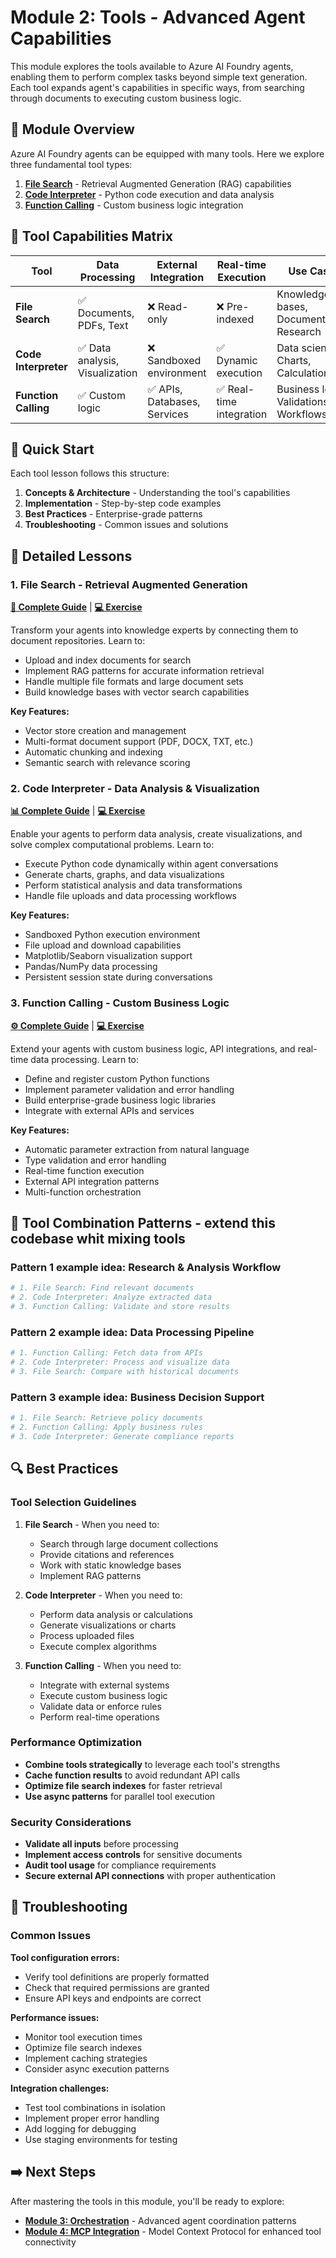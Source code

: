 # Module 2: Tools - Advanced Agent Capabilities

This module explores the tools available to Azure AI Foundry agents, enabling them to perform complex tasks beyond simple text generation. Each tool expands  agent's capabilities in specific ways, from searching through documents to executing custom business logic.

## 🎯 Module Overview

Azure AI Foundry agents can be equipped with many tools. Here we explore three fundamental tool types:

1. **[File Search](01-file-search.md)** - Retrieval Augmented Generation (RAG) capabilities
2. **[Code Interpreter](02-code-interpreter.md)** - Python code execution and data analysis
3. **[Function Calling](03-function-calling.md)** - Custom business logic integration

## 🔧 Tool Capabilities Matrix

| Tool | Data Processing | External Integration | Real-time Execution | Use Cases |
|------|----------------|---------------------|-------------------|-----------|
| **File Search** | ✅ Documents, PDFs, Text | ❌ Read-only | ❌ Pre-indexed | Knowledge bases, Documentation, Research |
| **Code Interpreter** | ✅ Data analysis, Visualization | ❌ Sandboxed environment | ✅ Dynamic execution | Data science, Charts, Calculations |
| **Function Calling** | ✅ Custom logic | ✅ APIs, Databases, Services | ✅ Real-time integration | Business logic, Validations, Workflows |

## 🚀 Quick Start

Each tool lesson follows this structure:

1. **Concepts & Architecture** - Understanding the tool's capabilities
2. **Implementation** - Step-by-step code examples
3. **Best Practices** - Enterprise-grade patterns
4. **Troubleshooting** - Common issues and solutions


## 📖 Detailed Lessons

### 1. File Search - Retrieval Augmented Generation

**[📄 Complete Guide](01-file-search.md)** | **[💻 Exercise](exercises/exercise_1_file_search.py)**

Transform your agents into knowledge experts by connecting them to document repositories. Learn to:

- Upload and index documents for search
- Implement RAG patterns for accurate information retrieval
- Handle multiple file formats and large document sets
- Build knowledge bases with vector search capabilities

**Key Features:**

- Vector store creation and management
- Multi-format document support (PDF, DOCX, TXT, etc.)
- Automatic chunking and indexing
- Semantic search with relevance scoring

### 2. Code Interpreter - Data Analysis & Visualization

**[📊 Complete Guide](02-code-interpreter.md)** | **[💻 Exercise](exercises/exercise_2_code_interpreter.py)**

Enable your agents to perform data analysis, create visualizations, and solve complex computational problems. Learn to:

- Execute Python code dynamically within agent conversations
- Generate charts, graphs, and data visualizations
- Perform statistical analysis and data transformations
- Handle file uploads and data processing workflows

**Key Features:**

- Sandboxed Python execution environment
- File upload and download capabilities
- Matplotlib/Seaborn visualization support
- Pandas/NumPy data processing
- Persistent session state during conversations

### 3. Function Calling - Custom Business Logic

**[⚙️ Complete Guide](03-function-calling.md)** | **[💻 Exercise](exercises/exercise_3_function_calling.py)**

Extend your agents with custom business logic, API integrations, and real-time data processing. Learn to:

- Define and register custom Python functions
- Implement parameter validation and error handling
- Build enterprise-grade business logic libraries
- Integrate with external APIs and services

**Key Features:**

- Automatic parameter extraction from natural language
- Type validation and error handling
- Real-time function execution
- External API integration patterns
- Multi-function orchestration

## 🔄 Tool Combination Patterns - extend this codebase whit mixing tools

### Pattern 1 example idea: Research & Analysis Workflow

```python
# 1. File Search: Find relevant documents
# 2. Code Interpreter: Analyze extracted data
# 3. Function Calling: Validate and store results
```

### Pattern 2 example idea: Data Processing Pipeline

```python
# 1. Function Calling: Fetch data from APIs
# 2. Code Interpreter: Process and visualize data
# 3. File Search: Compare with historical documents
```

### Pattern 3 example idea: Business Decision Support

```python
# 1. File Search: Retrieve policy documents
# 2. Function Calling: Apply business rules
# 3. Code Interpreter: Generate compliance reports
```

## 🔍 Best Practices

### Tool Selection Guidelines

1. **File Search** - When you need to:
   - Search through large document collections
   - Provide citations and references
   - Work with static knowledge bases
   - Implement RAG patterns

2. **Code Interpreter** - When you need to:
   - Perform data analysis or calculations
   - Generate visualizations or charts
   - Process uploaded files
   - Execute complex algorithms

3. **Function Calling** - When you need to:
   - Integrate with external systems
   - Execute custom business logic
   - Validate data or enforce rules
   - Perform real-time operations

### Performance Optimization

- **Combine tools strategically** to leverage each tool's strengths
- **Cache function results** to avoid redundant API calls
- **Optimize file search indexes** for faster retrieval
- **Use async patterns** for parallel tool execution

### Security Considerations

- **Validate all inputs** before processing
- **Implement access controls** for sensitive documents
- **Audit tool usage** for compliance requirements
- **Secure external API connections** with proper authentication

## 🔧 Troubleshooting

### Common Issues

**Tool configuration errors:**

- Verify tool definitions are properly formatted
- Check that required permissions are granted
- Ensure API keys and endpoints are correct

**Performance issues:**

- Monitor tool execution times
- Optimize file search indexes
- Implement caching strategies
- Consider async execution patterns

**Integration challenges:**

- Test tool combinations in isolation
- Implement proper error handling
- Add logging for debugging
- Use staging environments for testing

## ➡️ Next Steps

After mastering the tools in this module, you'll be ready to explore:

- **[Module 3: Orchestration](../03-orchestration/README.md)** - Advanced agent coordination patterns
- **[Module 4: MCP Integration](../04-mcp/README.md)** - Model Context Protocol for enhanced tool connectivity

